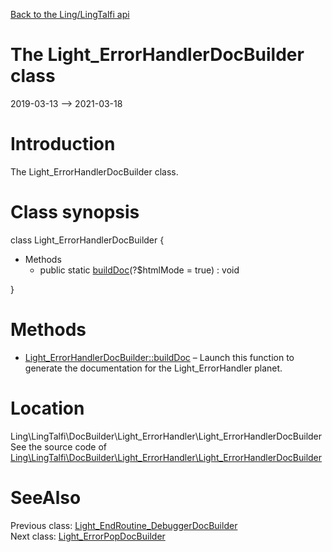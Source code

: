 [Back to the Ling/LingTalfi api](https://github.com/lingtalfi/LingTalfi/blob/master/doc/api/Ling/LingTalfi.md)



The Light_ErrorHandlerDocBuilder class
================
2019-03-13 --> 2021-03-18






Introduction
============

The Light_ErrorHandlerDocBuilder class.



Class synopsis
==============


class <span class="pl-k">Light_ErrorHandlerDocBuilder</span>  {

- Methods
    - public static [buildDoc](https://github.com/lingtalfi/LingTalfi/blob/master/doc/api/Ling/LingTalfi/DocBuilder/Light_ErrorHandler/Light_ErrorHandlerDocBuilder/buildDoc.md)(?$htmlMode = true) : void

}






Methods
==============

- [Light_ErrorHandlerDocBuilder::buildDoc](https://github.com/lingtalfi/LingTalfi/blob/master/doc/api/Ling/LingTalfi/DocBuilder/Light_ErrorHandler/Light_ErrorHandlerDocBuilder/buildDoc.md) &ndash; Launch this function to generate the documentation for the Light_ErrorHandler planet.





Location
=============
Ling\LingTalfi\DocBuilder\Light_ErrorHandler\Light_ErrorHandlerDocBuilder<br>
See the source code of [Ling\LingTalfi\DocBuilder\Light_ErrorHandler\Light_ErrorHandlerDocBuilder](https://github.com/lingtalfi/LingTalfi/blob/master/DocBuilder/Light_ErrorHandler/Light_ErrorHandlerDocBuilder.php)



SeeAlso
==============
Previous class: [Light_EndRoutine_DebuggerDocBuilder](https://github.com/lingtalfi/LingTalfi/blob/master/doc/api/Ling/LingTalfi/DocBuilder/Light_EndRoutine_Debugger/Light_EndRoutine_DebuggerDocBuilder.md)<br>Next class: [Light_ErrorPopDocBuilder](https://github.com/lingtalfi/LingTalfi/blob/master/doc/api/Ling/LingTalfi/DocBuilder/Light_ErrorPop/Light_ErrorPopDocBuilder.md)<br>
